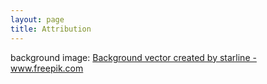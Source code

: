 ```yaml
---
layout: page
title: Attribution
---
```


background image: <a href='https://www.freepik.com/vectors/background'>Background vector created by starline - www.freepik.com</a>
